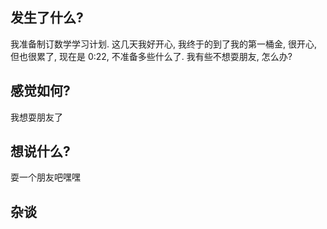 ## 发生了什么?

我准备制订数学学习计划. 这几天我好开心, 我终于的到了我的第一桶金, 很开心, 但也很累了, 现在是 0:22, 不准备多些什么了. 我有些不想耍朋友, 怎么办?

## 感觉如何?

我想耍朋友了

## 想说什么?

耍一个朋友吧嘿嘿

## 杂谈
